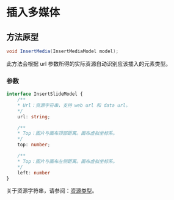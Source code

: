 # 插入多媒体

## 方法原型

```csharp
void InsertMedia(InsertMediaModel model);
```

此方法会根据 url 参数所得的实际资源自动识别应该插入的元素类型。

### 参数

```ts
interface InsertSlideModel {
    /**
    * Url：资源字符串，支持 web url 和 data url。
    */
    url: string;

    /**
    * Top：图片与画布顶部距离。画布虚拟坐标系。
    */
    top: number;

    /**
    * Top：图片与画布左侧距离。画布虚拟坐标系。
    */
    left: number
}
```

关于资源字符串，请参阅：[资源类型](/zh-CN/basic-types/resource.md)。
